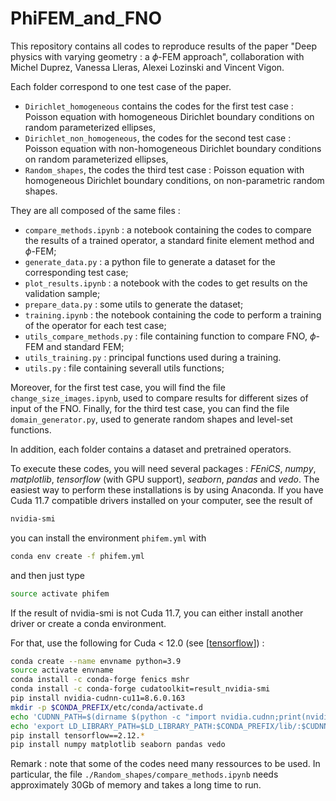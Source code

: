 # PhiFEM_and_FNO

This repository contains all codes to reproduce results of the paper "Deep physics with varying geometry : a $\phi$-FEM approach", collaboration with Michel Duprez, Vanessa Lleras, Alexei Lozinski and Vincent Vigon. 

Each folder correspond to one test case of the paper. 

- `Dirichlet_homogeneous` contains the codes for the first test case : Poisson equation with homogeneous Dirichlet boundary conditions on random parameterized ellipses,
- `Dirichlet_non_homogeneous`, the codes for the second test case : Poisson equation with non-homogeneous Dirichlet boundary conditions on random parameterized ellipses,
- `Random_shapes`, the codes the third test case : Poisson equation with homogeneous Dirichlet boundary conditions, on non-parametric random shapes. 

They are all composed of the same files : 
- `compare_methods.ipynb` : a notebook containing the codes to compare the results of a trained operator, a standard finite element method and $\phi$-FEM; 
- `generate_data.py` : a python file to generate a dataset for the corresponding test case;
- `plot_results.ipynb` : a notebook with the codes to get results on the validation sample;  
- `prepare_data.py` : some utils to generate the dataset; 
- `training.ipynb` : the notebook containing the code to perform a training of the operator for each test case;
- `utils_compare_methods.py` : file containing function to compare FNO, $\phi$-FEM and standard FEM; 
- `utils_training.py` : principal functions used during a training.
- `utils.py` : file containing severall utils functions;

Moreover, for the first test case, you will find the file `change_size_images.ipynb`, used to compare results for different sizes of input of the FNO.
Finally, for the third test case, you can find the file `domain_generator.py`, used to generate random shapes and level-set functions. 

In addition, each folder contains a dataset and pretrained operators.


To execute these codes, you will need several packages : *FEniCS*, *numpy*, *matplotlib*, *tensorflow* (with GPU support), *seaborn*, *pandas* and *vedo*. The easiest way to perform these installations is by using Anaconda. If you have Cuda 11.7 compatible drivers installed on your computer, see the result of  
```bash
nvidia-smi
```
you can install the environment `phifem.yml` with 

```bash 
conda env create -f phifem.yml
```

and then just type 
```bash 
source activate phifem
``` 

If the result of nvidia-smi is not Cuda 11.7, you can either install another driver or create a conda environment. 

For that, use the following for Cuda $<$ 12.0 (see \[[tensorflow](https://www.tensorflow.org/install/pip?hl=fr)]) : 

```bash 
conda create --name envname python=3.9 
source activate envname 
conda install -c conda-forge fenics mshr 
conda install -c conda-forge cudatoolkit=result_nvidia-smi 
pip install nvidia-cudnn-cu11=8.6.0.163
mkdir -p $CONDA_PREFIX/etc/conda/activate.d
echo 'CUDNN_PATH=$(dirname $(python -c "import nvidia.cudnn;print(nvidia.cudnn.__file__)"))' >> $CONDA_PREFIX/etc/conda/activate.d/env_vars.sh
echo 'export LD_LIBRARY_PATH=$LD_LIBRARY_PATH:$CONDA_PREFIX/lib/:$CUDNN_PATH/lib' >> $CONDA_PREFIX/etc/conda/activate.d/env_vars.sh
pip install tensorflow==2.12.*
pip install numpy matplotlib seaborn pandas vedo 
```

Remark : note that some of the codes need many ressources to be used. In particular, the file `./Random_shapes/compare_methods.ipynb` needs approximately 30Gb of memory and takes a long time to run.